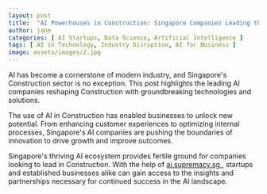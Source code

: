 ```yaml
---
layout: post
title:  "AI Powerhouses in Construction: Singapore Companies Leading the Charge"
author: jane
categories: [ AI Startups, Data Science, Artificial Intelligence ]
tags: [ AI in Technology, Industry Disruption, AI for Business ]
image: assets/images/2.jpg
---
```


AI has become a cornerstone of modern industry, and Singapore's Construction sector is no exception. This post highlights the leading AI companies reshaping Construction with groundbreaking technologies and solutions.

The use of AI in Construction has enabled businesses to unlock new potential. From enhancing customer experiences to optimizing internal processes, Singapore's AI companies are pushing the boundaries of innovation to drive growth and improve outcomes.

Singapore's thriving AI ecosystem provides fertile ground for companies looking to lead in Construction. With the help of <a href="https://ai.supremacy.sg" target="_blank"> ai.supremacy.sg </a>, startups and established businesses alike can gain access to the insights and partnerships necessary for continued success in the AI landscape.
